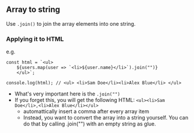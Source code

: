 ## Array to string
Use ```.join()``` to join the array elements into one string.
### Applying it to HTML
e.g.
```
const html = `<ul>
    ${users.map(user => `<li>${user.name}</li>`).join("")}
    </ul>`;
    
console.log(html); // <ul> <li>Sam Doe</li><li>Alex Blue</li> </ul>
```
- What's very important here is the ```.join("")```
- If you forget this, you will get the following HTML: ```<ul><li>Sam Doe</li>,<li>Alex Blue</li></ul>```
  - automattically insert a comma after every array item
  - Instead, you want to convert the array into a string yourself. You can do that by calling .join("") with an empty string as glue.
